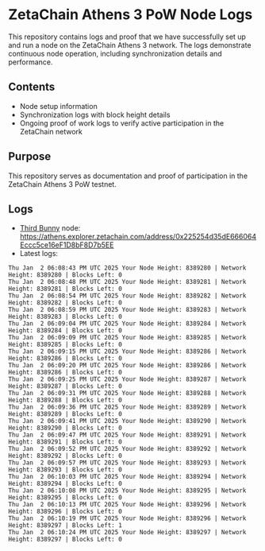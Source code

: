 # ZetaChain Athens 3 PoW Node Logs
This repository contains logs and proof that we have successfully set up and run a node on the ZetaChain Athens 3 network. The logs demonstrate continuous node operation, including synchronization details and performance.

## Contents
- Node setup information
- Synchronization logs with block height details
- Ongoing proof of work logs to verify active participation in the ZetaChain network

## Purpose
This repository serves as documentation and proof of participation in the ZetaChain Athens 3 PoW testnet.

## Logs

- [Third Bunny](https://thirdbunny.xyz/) node: https://athens.explorer.zetachain.com/address/0x225254d35dE666064Eccc5ce16eF1D8bF8D7b5EE
- Latest logs:
```
Thu Jan  2 06:08:43 PM UTC 2025 Your Node Height: 8389280 | Network Height: 8389280 | Blocks Left: 0
Thu Jan  2 06:08:48 PM UTC 2025 Your Node Height: 8389281 | Network Height: 8389281 | Blocks Left: 0
Thu Jan  2 06:08:54 PM UTC 2025 Your Node Height: 8389282 | Network Height: 8389282 | Blocks Left: 0
Thu Jan  2 06:08:59 PM UTC 2025 Your Node Height: 8389283 | Network Height: 8389283 | Blocks Left: 0
Thu Jan  2 06:09:04 PM UTC 2025 Your Node Height: 8389284 | Network Height: 8389284 | Blocks Left: 0
Thu Jan  2 06:09:09 PM UTC 2025 Your Node Height: 8389285 | Network Height: 8389285 | Blocks Left: 0
Thu Jan  2 06:09:15 PM UTC 2025 Your Node Height: 8389286 | Network Height: 8389286 | Blocks Left: 0
Thu Jan  2 06:09:20 PM UTC 2025 Your Node Height: 8389286 | Network Height: 8389286 | Blocks Left: 0
Thu Jan  2 06:09:25 PM UTC 2025 Your Node Height: 8389287 | Network Height: 8389287 | Blocks Left: 0
Thu Jan  2 06:09:31 PM UTC 2025 Your Node Height: 8389288 | Network Height: 8389288 | Blocks Left: 0
Thu Jan  2 06:09:36 PM UTC 2025 Your Node Height: 8389289 | Network Height: 8389289 | Blocks Left: 0
Thu Jan  2 06:09:41 PM UTC 2025 Your Node Height: 8389290 | Network Height: 8389290 | Blocks Left: 0
Thu Jan  2 06:09:47 PM UTC 2025 Your Node Height: 8389291 | Network Height: 8389291 | Blocks Left: 0
Thu Jan  2 06:09:52 PM UTC 2025 Your Node Height: 8389292 | Network Height: 8389292 | Blocks Left: 0
Thu Jan  2 06:09:57 PM UTC 2025 Your Node Height: 8389293 | Network Height: 8389293 | Blocks Left: 0
Thu Jan  2 06:10:03 PM UTC 2025 Your Node Height: 8389294 | Network Height: 8389294 | Blocks Left: 0
Thu Jan  2 06:10:08 PM UTC 2025 Your Node Height: 8389295 | Network Height: 8389295 | Blocks Left: 0
Thu Jan  2 06:10:13 PM UTC 2025 Your Node Height: 8389296 | Network Height: 8389296 | Blocks Left: 0
Thu Jan  2 06:10:19 PM UTC 2025 Your Node Height: 8389296 | Network Height: 8389297 | Blocks Left: 1
Thu Jan  2 06:10:24 PM UTC 2025 Your Node Height: 8389297 | Network Height: 8389297 | Blocks Left: 0
```
